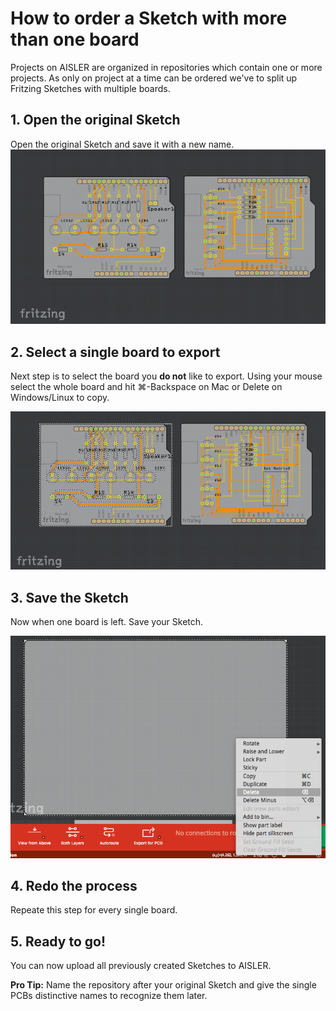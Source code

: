 <!-- --- title: How to order a Sketch with more than one board -->
# How to order a Sketch with more than one board
Projects on AISLER are organized in repositories which contain one or more projects. As only on project at a time can be ordered we've to split up Fritzing Sketches with multiple boards.

## 1. Open the original Sketch
Open the original Sketch and save it with a new name.
![Open original sketch](assets/multiple_pcbs_original.png)

## 2. Select a single board to export
Next step is to select the board you **do not** like to export. Using your mouse select the whole board and hit ⌘-Backspace on Mac or Delete on Windows/Linux to copy.

![Select PCB](assets/multiple_pcbs_selected.png)

## 3. Save the Sketch
Now when one board is left. Save your Sketch.

![Save New PCB](assets/multiple_pcbs_delete_default.png)

## 4. Redo the process
Repeate this step for every single board.

## 5. Ready to go!
You can now upload all previously created Sketches to AISLER.

**Pro Tip:** Name the repository after your original Sketch and give the single PCBs distinctive names to recognize them later.
